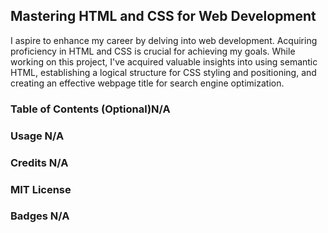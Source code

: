 ## Mastering HTML and CSS for Web Development
I aspire to enhance my career by delving into web development. Acquiring proficiency in HTML and CSS is crucial for achieving my goals. While working on this project, I've acquired valuable insights into using semantic HTML, establishing a logical structure for CSS styling and positioning, and creating an effective webpage title for search engine optimization.

### Table of Contents (Optional)N/A

### Usage N/A

### Credits N/A

### MIT License 

### Badges N/A



